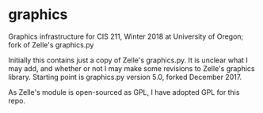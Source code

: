 # graphics
Graphics infrastructure for CIS 211, Winter 2018 at University of Oregon; fork of Zelle's graphics.py

Initially this contains just a copy of Zelle's graphics.py.  It is
unclear what I may add, and whether or not I may make some revisions
to Zelle's graphics library.  Starting point is graphics.py
version 5.0, forked December 2017. 

As Zelle's module is open-sourced as GPL, I have adopted GPL for this
repo.


